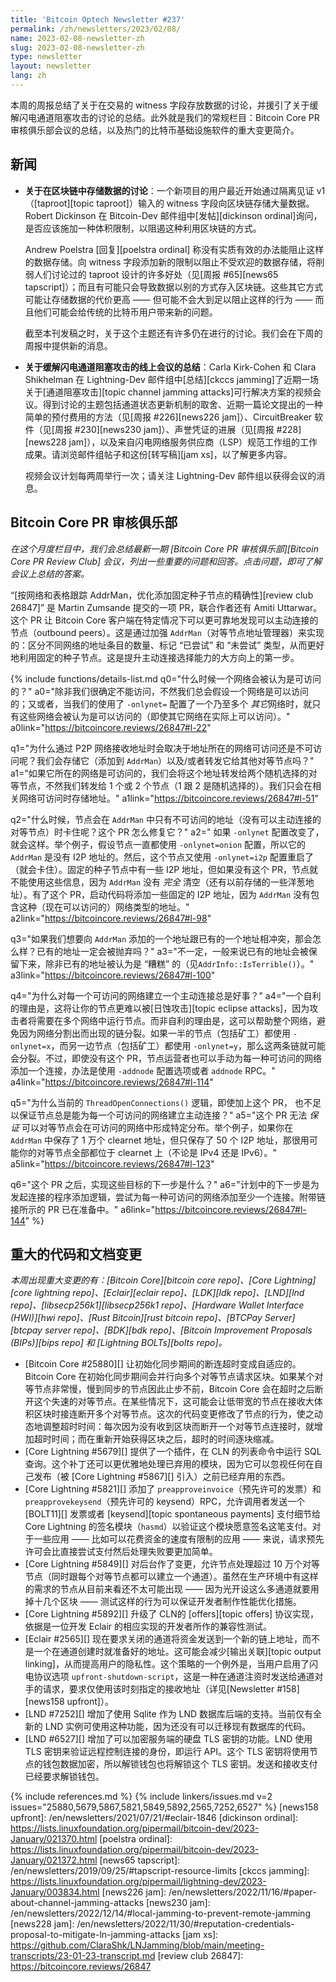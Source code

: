 ```yaml
---
title: 'Bitcoin Optech Newsletter #237'
permalink: /zh/newsletters/2023/02/08/
name: 2023-02-08-newsletter-zh
slug: 2023-02-08-newsletter-zh
type: newsletter
layout: newsletter
lang: zh
---
```


本周的周报总结了关于在交易的 witness 字段存放数据的讨论，并援引了关于缓解闪电通道阻塞攻击的讨论的总结。此外就是我们的常规栏目：Bitcoin Core PR 审核俱乐部会议的总结，以及热门的比特币基础设施软件的重大变更简介。

## 新闻

- **<!--discussion-about-storing-data-in-the-block-chain-->关于在区块链中存储数据的讨论**：一个新项目的用户最近开始通过隔离见证 v1（[taproot][topic taproot]）输入的 witness 字段向区块链存储大量数据。Robert Dickinson 在 Bitcoin-Dev 邮件组中[发帖][dickinson ordinal]询问，是否应该施加一种体积限制，以阻遏这种利用区块链的方式。

  Andrew Poelstra [回复][poelstra ordinal] 称没有实质有效的办法能阻止这样的数据存储。向 witness 字段添加新的限制以阻止不受欢迎的数据存储，将削弱人们讨论过的 taproot 设计的许多好处（见[周报 #65][news65 tapscript]）；而且有可能只会导致数据以别的方式存入区块链。这些其它方式可能让存储数据的代价更高 —— 但可能不会大到足以阻止这样的行为 —— 而且他们可能会给传统的比特币用户带来新的问题。

  截至本刊发稿之时，关于这个主题还有许多仍在进行的讨论。我们会在下周的周报中提供新的消息。

- **<!--summary-of-call-about-mitigating-ln-jamming-->关于缓解闪电通道阻塞攻击的线上会议的总结**：Carla Kirk-Cohen 和 Clara Shikhelman 在 Lightning-Dev 邮件组中[总结][ckccs jamming]了近期一场关于[通道阻塞攻击][topic channel jamming attacks]可行解决方案的视频会议。得到讨论的主题包括通道状态更新机制的取舍、近期一篇论文提出的一种简单的预付费用的方法（见[周报 #226][news226 jam]）、CircuitBreaker 软件（见[周报 #230][news230 jam]）、声誉凭证的进展（见[周报 #228][news228 jam]），以及来自闪电网络服务供应商（LSP）规范工作组的工作成果。请浏览邮件组帖子和这份[转写稿][jam xs]，以了解更多内容。

  视频会议计划每两周举行一次；请关注 Lightning-Dev 邮件组以获得会议的消息。

## Bitcoin Core PR 审核俱乐部

*在这个月度栏目中，我们会总结最新一期 [Bitcoin Core PR 审核俱乐部][Bitcoin Core PR Review Club] 会议，列出一些重要的问题和回答。点击问题，即可了解会议上总结的答案。*

“[按网络和表格跟踪 AddrMan，优化添加固定种子节点的精确性][review club 26847]” 是 Martin Zumsande 提交的一项 PR，联合作者还有 Amiti Uttarwar。这个 PR 让 Bitcoin Core 客户端在特定情况下可以更可靠地发现可以主动连接的节点（outbound peers）。这是通过加强 `AddrMan`（对等节点地址管理器）来实现的：区分不同网络的地址条目的数量、标记 “已尝试” 和 “未尝试” 类型，从而更好地利用固定的种子节点。这是提升主动连接选择能力的大方向上的第一步。

{% include functions/details-list.md
  q0="什么时候一个网络会被认为是可访问的？"
  a0="除非我们很确定不能访问，不然我们总会假设一个网络是可以访问的；又或者，当我们的使用了 `-onlynet=` 配置了一个乃至多个 *其它*网络时，就只有这些网络会被认为是可以访问的（即使其它网络在实际上可以访问）。"
  a0link="https://bitcoincore.reviews/26847#l-22"

  q1="为什么通过 P2P 网络接收地址时会取决于地址所在的网络可访问还是不可访问呢？我们会存储它（添加到 `AddrMan`）以及/或者转发它给其他对等节点吗？"
  a1="如果它所在的网络是可访问的，我们会将这个地址转发给两个随机选择的对等节点，不然我们转发给 1 个或 2 个节点（1 跟 2 是随机选择的）。我们只会在相关网络可访问时存储地址。"
  a1link="https://bitcoincore.reviews/26847#l-51"

  q2="什么时候，节点会在 `AddrMan` 中只有不可访问的地址（没有可以主动连接的对等节点）时卡住呢？这个 PR 怎么修复它？"
  a2=" 如果 `-onlynet` 配置改变了，就会这样。举个例子，假设节点一直都使用 `-onlynet=onion` 配置，所以它的 `AddrMan` 是没有 I2P 地址的。然后，这个节点又使用 `-onlynet=i2p` 配置重启了（就会卡住）。固定的种子节点中有一些 I2P 地址，但如果没有这个 PR，节点就不能使用这些信息，因为 `AddrMan` 没有 *完全* 清空（还有以前存储的一些洋葱地址）。有了这个 PR，启动代码将添加一些固定的 I2P 地址，因为 `AddrMan` 没有包含这种（现在可以访问的）网络类型的地址。"
  a2link="https://bitcoincore.reviews/26847#l-98"

  q3="如果我们想要向 `AddrMan` 添加的一个地址跟已有的一个地址相冲突，那会怎么样？已有的地址一定会被抛弃吗？"
  a3="不一定，一般来说已有的地址会被保留下来，除非已有的地址被认为是 “糟糕” 的（见`AddrInfo::IsTerrible()`）。"
  a3link="https://bitcoincore.reviews/26847#l-100"

  q4="为什么对每一个可访问的网络建立一个主动连接总是好事？"
  a4="一个自利的理由是，这将让你的节点更难以被[日蚀攻击][topic eclipse attacks]，因为攻击者将需要在多个网络中运行节点。而非自利的理由是，这可以帮助整个网络，避免因为网络分割出而出现的链分裂。如果一半的节点（包括矿工）都使用 `-onlynet=x`，而另一边节点（包括矿工）都使用 `-onlynet=y`，那么这两条链就可能会分裂。不过，即使没有这个 PR，节点运营者也可以手动为每一种可访问的网络添加一个连接，办法是使用 `-addnode` 配置选项或者 `addnode` RPC。"
  a4link="https://bitcoincore.reviews/26847#l-114"

  q5="为什么当前的 `ThreadOpenConnections()` 逻辑，即使加上这个 PR， 也不足以保证节点总是能为每一个可访问的网络建立主动连接？"
  a5="这个 PR 无法 *保证* 可以对等节点会在可访问的网络中形成特定分布。举个例子，如果你在 `AddrMan` 中保存了 1 万个 clearnet 地址，但只保存了 50 个 I2P 地址，那很用可能你的对等节点全部都位于 clearnet 上（不论是 IPv4 还是 IPv6）。"
  a5link="https://bitcoincore.reviews/26847#l-123"

  q6="这个 PR 之后，实现这些目标的下一步是什么？"
  a6="计划中的下一步是为发起连接的程序添加逻辑，尝试为每一种可访问的网络添加至少一个连接。附带链接所示的 PR 已在准备中。"
  a6link="https://bitcoincore.reviews/26847#l-144"
%}

## 重大的代码和文档变更

*本周出现重大变更的有：[Bitcoin Core][bitcoin core repo]、[Core Lightning][core lightning repo]、[Eclair][eclair repo]、[LDK][ldk repo]、[LND][lnd repo]、[libsecp256k1][libsecp256k1 repo]、[Hardware Wallet Interface (HWI)][hwi repo]、[Rust Bitcoin][rust bitcoin repo]、[BTCPay Server][btcpay server repo]、[BDK][bdk repo]、[Bitcoin Improvement Proposals (BIPs)][bips repo] 和 [Lightning BOLTs][bolts repo]。*

- [Bitcoin Core #25880][] 让初始化同步期间的断连超时变成自适应的。Bitcoin Core 在初始化同步期间会并行向多个对等节点请求区块。如果某个对等节点非常慢，慢到同步的节点因此止步不前，Bitcoin Core 会在超时之后断开这个失速的对等节点。在某些情况下，这可能会让低带宽的节点在接收大体积区块时接连断开多个对等节点。这次的代码变更修改了节点的行为，使之动态地调整超时时间：每次因为没有收到区块而断开一个对等节点连接时，就增加超时时间；而在重新开始获得区块之后，超时的时间逐块缩减。
- [Core Lightning #5679][] 提供了一个插件，在 CLN 的列表命令中运行 SQL 查询。这个补丁还可以更优雅地处理已弃用的模块，因为它可以忽视任何在自己发布（被 [Core Lightning #5867][] 引入）之前已经弃用的东西。
- [Core Lightning #5821][] 添加了 `preapproveinvoice`（预先许可的发票）和 `preapprovekeysend`（预先许可的 keysend）RPC，允许调用者发送一个 [BOLT11][] 发票或者 [keysend][topic spontaneous payments] 支付细节给 Core Lightning 的签名模块（`hasmd`）以验证这个模块愿意签名这笔支付。对于一些应用 —— 比如可以花费资金的速度有限制的应用 —— 来说，请求预先许可会比直接尝试支付然后处理失败要更加简单。
- [Core Lightning #5849][] 对后台作了变更，允许节点处理超过 10 万个对等节点（同时跟每个对等节点都可以建立一个通道）。虽然在生产环境中有这样的需求的节点从目前来看还不太可能出现 —— 因为光开设这么多通道就要用掉十几个区块 —— 测试这样的行为可以保证开发者制作性能优化措施。
- [Core Lightning #5892][] 升级了 CLN的 [offers][topic offers] 协议实现，依据是一位开发 Eclair 的相应实现的开发者所作的兼容性测试。
- [Eclair #2565][] 现在要求关闭的通道将资金发送到一个新的链上地址，而不是一个在通道创建时就准备好的地址。这可能会减少[输出关联][topic output linking]，从而提高用户的隐私性。这个策略的一个例外是，当用户启用了闪电协议选项 `upfront-shutdown-script`，这是一种在通道注资时发送给通道对手的请求，要求仅使用该时刻指定的接收地址（详见[Newsletter #158][news158 upfront]）。
- [LND #7252][] 增加了使用 Sqlite 作为 LND 数据库后端的支持。当前仅有全新的 LND 实例可使用这种功能，因为还没有可以迁移现有数据库的代码。
- [LND #6527][] 增加了可以加密服务端的硬盘 TLS 密钥的功能。LND 使用 TLS 密钥来验证远程控制连接的身份，即运行 API。这个 TLS 密钥将使用节点的钱包数据加密，所以解锁钱包也将解锁这个 TLS 密钥。发送和接收支付已经要求解锁钱包。

{% include references.md %}
{% include linkers/issues.md v=2 issues="25880,5679,5867,5821,5849,5892,2565,7252,6527" %}
[news158 upfront]: /en/newsletters/2021/07/21/#eclair-1846
[dickinson ordinal]: https://lists.linuxfoundation.org/pipermail/bitcoin-dev/2023-January/021370.html
[poelstra ordinal]: https://lists.linuxfoundation.org/pipermail/bitcoin-dev/2023-January/021372.html
[news65 tapscript]: /en/newsletters/2019/09/25/#tapscript-resource-limits
[ckccs jamming]: https://lists.linuxfoundation.org/pipermail/lightning-dev/2023-January/003834.html
[news226 jam]: /en/newsletters/2022/11/16/#paper-about-channel-jamming-attacks
[news230 jam]: /en/newsletters/2022/12/14/#local-jamming-to-prevent-remote-jamming
[news228 jam]: /en/newsletters/2022/11/30/#reputation-credentials-proposal-to-mitigate-ln-jamming-attacks
[jam xs]: https://github.com/ClaraShk/LNJamming/blob/main/meeting-transcripts/23-01-23-transcript.md
[review club 26847]: https://bitcoincore.reviews/26847

